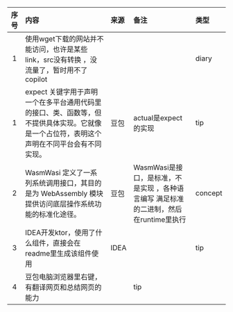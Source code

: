 | 序号 | 内容                                                                       | 来源   | 备注                                                  | 类型      |
|:--:|:-------------------------------------------------------------------------|:-----|:----------------------------------------------------|:--------|
| 1  | 使用wget下载的网站并不能访问，也许是某些link，src没有转换 ，没流量了，暂时用不了copilot                    |      |                                                     | diary   |
| 1  | expect 关键字用于声明一个在多平台通用代码里的接口、类、函数等，但不提供具体实现。它就像是一个占位符，表明这个声明在不同平台会有不同实现。 | 豆包   | actual是expect的实现                                    | tip     |
| 2  | WasmWasi 定义了一系列系统调用接口，其目的是为 WebAssembly 模块提供访问底层操作系统功能的标准化途径。            | 豆包   | WasmWasi是接口，是标准，不是实现 ，各种语言编写 满足标准的二进制，然后在runtime里执行 | concept |
| 3  | IDEA开发ktor，使用了什么组件，直接会在readme里生成该组件使用                                    | IDEA |                                                     | tip     |
| 4  | 豆包电脑浏览器里右键，有翻译网页和总结网页的能力                                                 |      | tip                                                 |



